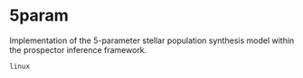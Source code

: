 # 5param
Implementation of the 5-parameter stellar population synthesis model within the prospector inference framework.
```
linux
```
